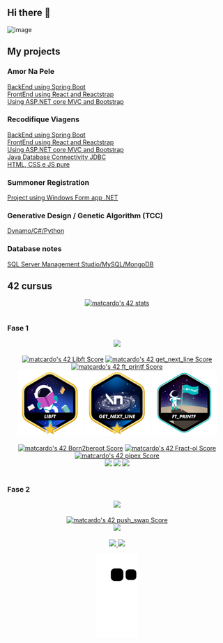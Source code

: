 ## Hi there 👋
![image](https://komarev.com/ghpvc/?username=EngMateusCardoso&logoColor=white&style=for-the-badge)
## My projects
### Amor Na Pele
[BackEnd using Spring Boot](https://github.com/EngMateusCardoso/api-amornapele-recode) <br/>
[FrontEnd using React and Reactstrap](https://github.com/EngMateusCardoso/amor-na-pele_entrega-final) <br/>
[Using ASP.NET core MVC and Bootstrap](https://github.com/EngMateusCardoso/Projeto_RecodePro_Squaud09_Entrega02) <br/>
### Recodifique Viagens
[BackEnd using Spring Boot](https://github.com/EngMateusCardoso/recodifiqueviagens-api-spring) <br/>
[FrontEnd using React and Reactstrap](https://github.com/EngMateusCardoso/recodifiqueviagens-react) <br/>
[Using ASP.NET core MVC and Bootstrap](https://github.com/EngMateusCardoso/Aplicacao_WEB_ASP.NET_Core_MVC) <br/>
[Java Database Connectivity JDBC](https://github.com/EngMateusCardoso/Projeto_recodepro_modulo04_JavaBD) <br/>
[HTML, CSS e JS pure](https://github.com/EngMateusCardoso/Recodifique_Viagens-Projeto_Recode) <br/>
### Summoner Registration
[Project using Windows Form app .NET](https://github.com/EngMateusCardoso/Windows_Form_App_.NET_CRUD_SummonerRegistration)
### Generative Design / Genetic Algorithm (TCC)
[Dynamo/C#/Python](https://github.com/EngMateusCardoso/USO_DO_PROJETO_GENERATIVO_COMO_FERRAMENTA_DE_BUSCA_DE_SOLUCOES_DE_PROJETO)
### Database notes
[SQL Server Management Studio/MySQL/MongoDB](https://github.com/EngMateusCardoso/Resumos_BD_Recode)

## 42 cursus

<!--42 cursus main painel-->
<div align="center">
  <a href="https://profile.intra.42.fr/users/matcardo"><img src="https://badge42.vercel.app/api/v2/cl2lzeffr017709mnp9905hou/stats?cursusId=21&coalitionId=piscine" alt="matcardo's 42 stats" /></a>
</div>
<br/>

<!--42 cursus Fase 1 img-->
### Fase 1
<div align="center">
  <img src="https://user-images.githubusercontent.com/93548287/191753025-531e00e8-daf2-4802-994f-6caa2688efe4.png">
</div>
<br/>

<!--42 cursus repositories Scores-->
<div align="center">
  <a href="https://github.com/EngMateusCardoso/1-LIBFT-42Cursus"><img src="https://badge42.vercel.app/api/v2/cl2lzeffr017709mnp9905hou/project/2555124" alt="matcardo's 42 Libft Score" /></a>
  <a href="https://github.com/EngMateusCardoso/2-GET_NEXT_LINE-42cursus"><img src="https://badge42.vercel.app/api/v2/cl2lzeffr017709mnp9905hou/project/2576876" alt="matcardo's 42 get_next_line Score" /></a>
  <a href="https://github.com/EngMateusCardoso/3-FT_PRINTF-42cursus"><img src="https://badge42.vercel.app/api/v2/cl2lzeffr017709mnp9905hou/project/2607916" alt="matcardo's 42 ft_printf Score" /></a>
</div>

<!--42 cursus repositories projects-->
<div align="center">
  <a href="https://github.com/EngMateusCardoso/1-LIBFT-42Cursus"><img src="https://github.com/EngMateusCardoso/EngMateusCardoso/blob/main/libft.png"></a>
  <a href="https://github.com/EngMateusCardoso/2-GET_NEXT_LINE-42cursus"><img src="https://github.com/EngMateusCardoso/EngMateusCardoso/blob/main/get_next_line.png"></a>
  <a href="https://github.com/EngMateusCardoso/3-FT_PRINTF-42cursus"><img src="https://github.com/EngMateusCardoso/EngMateusCardoso/blob/main/ft_printf.png"></a>
</div>
<br/>

<!--42 cursus repositories Scores-->
<div align="center">
  <a href="https://github.com/EngMateusCardoso/4-Born2beroot-42cursus"><img src="https://badge42.vercel.app/api/v2/cl2lzeffr017709mnp9905hou/project/2618467" alt="matcardo's 42 Born2beroot Score" /></a>
  <a href="https://github.com/EngMateusCardoso/3-FRACT-OL-42cursus"><img src="https://badge42.vercel.app/api/v2/cl2lzeffr017709mnp9905hou/project/2648383" alt="matcardo's 42 Fract-ol Score" /></a>
  <a href="https://github.com/EngMateusCardoso/6-PIPEX-42cursus"><img src="https://badge42.vercel.app/api/v2/cl2lzeffr017709mnp9905hou/project/2665507" alt="matcardo's 42 pipex Score" /></a>
</div>

<!--42 cursus repositories projects-->
<div align="center">
  <a href="https://github.com/EngMateusCardoso/4-Born2beroot-42cursus"><img src="https://user-images.githubusercontent.com/93548287/177801771-50c506d0-2808-4a73-afb8-02af3f7686f1.png"></a>
  <a href="https://github.com/EngMateusCardoso/5-FRACT-OL-42cursus"><img src="https://user-images.githubusercontent.com/93548287/179062849-d4e55391-34e0-404e-b886-58ef50e356d4.png"></a>
  <a href="https://github.com/EngMateusCardoso/6-PIPEX-42cursus"><img src="https://user-images.githubusercontent.com/93548287/191578022-4987ba1a-a963-4ece-8033-d0fd3be65569.png"></a>
</div>
<br/>

<!--42 cursus Fase 2 img-->
### Fase 2
<div align="center">
  <img src="https://user-images.githubusercontent.com/93548287/191812910-dfdf0471-1d38-4932-b5ca-e2ccaa2c2d16.png">
</div>
<br/>

<!--42 cursus repositories Scores-->
<div align="center">
  <a href="https://github.com/EngMateusCardoso/7-Push_swap-42cursus"><img src="https://badge42.vercel.app/api/v2/cl2lzeffr017709mnp9905hou/project/2786608" alt="matcardo's 42 push_swap Score" /></a>
</div>

<!--42 cursus repositories projects-->
<div align="center">
  <a href="https://github.com/EngMateusCardoso/7-Push_swap-42cursus"><img src="https://user-images.githubusercontent.com/93548287/191818803-16053759-3570-40a0-9b8e-904e3931bd98.png"></a>
</div>
<br/>

<!--<div align="center">

  <div align="center">
              <img align="center" alt="git" height="30" width="40" src="https://cdn.jsdelivr.net/gh/devicons/devicon/icons/git/git-original.svg" />
              <img align="center" alt="github" height="30" width="40" src="https://cdn.jsdelivr.net/gh/devicons/devicon/icons/github/github-original.svg" />
              <img align="center" alt="trello" height="30" width="40" src="https://cdn.jsdelivr.net/gh/devicons/devicon/icons/trello/trello-plain.svg" />          
  </div>
  <br/>
  <div align="center">
            <img align="center" alt="html5" height="30" width="40" src="https://cdn.jsdelivr.net/gh/devicons/devicon/icons/html5/html5-original.svg" />
            <img align="center" alt="css3" height="30" width="40" src="https://cdn.jsdelivr.net/gh/devicons/devicon/icons/css3/css3-original.svg" />
            <img align="center" alt="javascript" height="30" width="40" src="https://cdn.jsdelivr.net/gh/devicons/devicon/icons/javascript/javascript-original.svg" />
            <img align="center" alt="bootstrap" height="30" width="40" src="https://cdn.jsdelivr.net/gh/devicons/devicon/icons/bootstrap/bootstrap-original.svg" />
            <img align="center" alt="react" height="30" width="40" src="https://cdn.jsdelivr.net/gh/devicons/devicon/icons/react/react-original.svg" />       
  </div>
  <br/>
            <div align="center">
            <img align="center" alt="c" height="30" width="40" src="https://cdn.jsdelivr.net/gh/devicons/devicon/icons/c/c-original.svg" />
            <img align="center" alt="java" height="30" width="40" src="https://cdn.jsdelivr.net/gh/devicons/devicon/icons/java/java-original.svg" />
            <img align="center" alt="spring" height="30" width="40" src="https://cdn.jsdelivr.net/gh/devicons/devicon/icons/spring/spring-original.svg" />
            <img align="center" alt="csharp" height="30" width="40" src="https://cdn.jsdelivr.net/gh/devicons/devicon/icons/csharp/csharp-original.svg" />
            <img align="center" alt="dot-ne" height="30" width="40" src="https://cdn.jsdelivr.net/gh/devicons/devicon/icons/dot-net/dot-net-original.svg" />
            <img align="center" alt="python" height="30" width="40" src="https://cdn.jsdelivr.net/gh/devicons/devicon/icons/python/python-original.svg" />         
  </div>
  <br/>      
<div align="center">
            <img align="center" alt="microsoftsqlserver" height="30" width="40" src="https://cdn.jsdelivr.net/gh/devicons/devicon/icons/microsoftsqlserver/microsoftsqlserver-plain.svg" />
            <img align="center" alt="mysql" height="30" width="40" src="https://cdn.jsdelivr.net/gh/devicons/devicon/icons/mysql/mysql-original.svg" />
            <img align="center" alt="postgresql" height="30" width="40" src="https://cdn.jsdelivr.net/gh/devicons/devicon/icons/postgresql/postgresql-original.svg" />
            <img align="center" alt="mongodb" height="30" width="40" src="https://cdn.jsdelivr.net/gh/devicons/devicon/icons/mongodb/mongodb-original.svg" />       
  </div>
  <br/>    
         
</div>-->

<div align="center">
  <a align="center" href="https://github.com/EngMateusCardoso">
  <img height="180em" src="https://github-readme-stats.vercel.app/api?username=EngMateusCardoso&show_icons=true&theme=dracula&include_all_commits=true&count_private=true"/>
  <img height="180em" src="https://github-readme-stats.vercel.app/api/top-langs/?username=EngMateusCardoso&layout=compact&langs_count=7&theme=dracula"/>
</div> 
 
 ![Snake animation](https://github.com/EngMateusCardoso/EngMateusCardoso/blob/output/github-contribution-grid-snake.svg)
